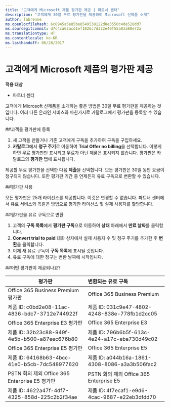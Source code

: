 ```yaml
---
title: "고객에게 Microsoft 제품 평가판 제공 | 파트너 센터"
description: "고객에게 30일 무료 평가판을 제공하여 Microsoft 신제품 소개"
author: labrenne
ms.openlocfilehash: 6c8945a5e85be8549538122d8e3550c4de520dd7
ms.sourcegitcommit: d7c4ca62acd1ef1026c7d322e40f55a83a80e72a
ms.translationtype: HT
ms.contentlocale: ko-KR
ms.lasthandoff: 06/28/2017
---
```

# <a name="offer-customers-trials-of-microsoft-products"></a>고객에게 Microsoft 제품의 평가판 제공

**적용 대상**

-  파트너 센터

고객에게 Microsoft 신제품을 소개하는 좋은 방법은 30일 무료 평가판을 제공하는 것입니다. 여러 다른 온라인 서비스와 마찬가지로 카탈로그에서 평가판을 등록할 수 있습니다.  

##<a name="sign-your-customer-up-for-a-trial"></a>고객을 평가판에 등록

1.  새 고객을 만들거나 기존 고객에게 구독을 추가하여 구독을 구입하세요. 
2.  **카탈로그**에서 **청구 주기**로 이동하여 **Trial Offer no billing**을 선택합니다. 이렇게 하면 무료 평가판만 표시되고 무료가 아닌 제품은 표시되지 않습니다. 평가판은 카탈로그의 **평가판** 탭에 표시됩니다.

제공할 무료 평가판을 선택한 다음 **제출**을 선택합니다. 모든 평가판은 30일 동안 요금이 청구되지 않습니다. 또한 평가판 기간 중 언제든지 유료 구독으로 변환할 수 있습니다.

##<a name="using-the-trial"></a>평가판 사용

모든 평가판은 25개 라이선스를 제공합니다. 이것은 변경할 수 없습니다. 파트너 센터에서 유료 서비스와 똑같은 방법으로 평가판 라이선스 및 실제 사용자를 할당합니다. 

##<a name="converting-trial-to-paid"></a>평가판을 유료 구독으로 변환

1.  고객의 **구독 목록**에서 **평가판 구독**으로 이동하여 **상태** 아래에서 **만료 날짜**를 클릭합니다.
2.  **Convert trial to paid** 대화 상자에서 실제 사용자 수 및 청구 주기를 추가한 후 **변환**을 클릭합니다.
3.  이제 새 유료 구독이 **구독 목록**에 표시될 것입니다.
4.  유료 구독에 대한 청구는 변환 날짜에 시작됩니다.

##<a name="which-trials-are-offered"></a>어떤 평가판이 제공되나요?

|**평가판**      |**변환되는 유료 구독**      |
|--------------|:------------------|
|Office 365 Business Premium 평가판               |Office 365 Business Premium|
|제품 ID: c0bd2e08-11ac-4836-bdc7-3712e744922f  | 제품 ID: 031c9e47-4802-4248-838e-778fb1d2cc05|
|Office 365 Enterprise E3 평가판|                 Office 365 Enterprise E3|
|제품 ID: 32b23c88-949f-4e5b-b500-a87eec676b80   |제품 ID: 796b6b5f-613c-4e24-a17c-eba730d49c02|
|Office 365 Enterprise E5 평가판                   |Office 365 Enterprise E5|
|제품 ID: 64168b63-4bcc-41e0-b5cb-7dc548977620     |제품 ID: a044b16a-1861-4308-8086-a3a3b506fac2|
|PSTN 회의 제외 Office 365 Enterprise E5 평가판 |PSTN 회의 제외 Office 365 Enterprise E5|
|제품 ID: 4622a47f-4df7-4325-858d-225c2b2f34ae  |제품 ID: 4f7ecaf1-e9d6-4cac-9687-e22eb3dfdd70|






